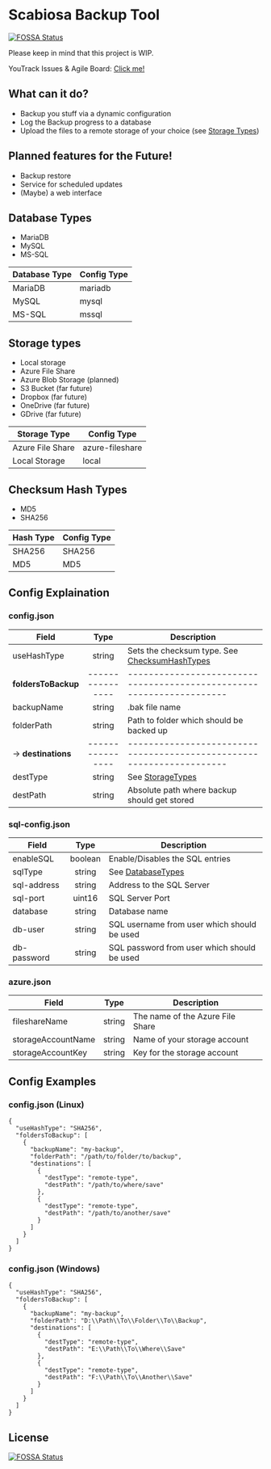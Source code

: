 # Scabiosa Backup Tool
[![FOSSA Status](https://app.fossa.com/api/projects/git%2Bgithub.com%2Fnetbenix%2Fscabiosa.svg?type=shield)](https://app.fossa.com/projects/git%2Bgithub.com%2Fnetbenix%2Fscabiosa?ref=badge_shield)


Please keep in mind that this project is WIP.

YouTrack Issues & Agile Board: [Click me!](https://codenoodles.youtrack.cloud/issues)

## What can it do?
- Backup you stuff via a dynamic configuration
- Log the Backup progress to a database 
- Upload the files to a remote storage of your choice (see [Storage Types](#storage-types))

## Planned features for the Future!
- Backup restore
- Service for scheduled updates
- (Maybe) a web interface

## Database Types
- MariaDB
- MySQL
- MS-SQL

| Database Type | Config Type |
|---------------|-------------|
| MariaDB       | mariadb     |
 | MySQL         | mysql       |
 | MS-SQL        | mssql       |


## Storage types
- Local storage 
- Azure File Share
- Azure Blob Storage (planned)
- S3 Bucket (far future)
- Dropbox (far future)
- OneDrive (far future)
- GDrive (far future)

| Storage Type            | Config Type     |
|-------------------------|-----------------|
| Azure File Share        | azure-fileshare |
| Local Storage           | local           |


## Checksum Hash Types
 - MD5
 - SHA256

| Hash Type       | Config Type  |
|-----------------|--------------|
| SHA256          | SHA256       |
| MD5             | MD5          |
## Config Explaination

### config.json
| Field               |       Type       | Description                                                           |
|---------------------|:----------------:|-----------------------------------------------------------------------|
| useHashType         |      string      | Sets the checksum type. See [ChecksumHashTypes](#checksum-hash-types) |
| **foldersToBackup** | ---------------- | --------------------------------------------------------------------- |
| backupName          |      string      | .bak file name                                                        |
| folderPath          |      string      | Path to folder which should be backed up                              |
| -> **destinations** | ---------------- | --------------------------------------------------------------------- |
| destType            |      string      | See [StorageTypes](#storage-types)                                    | 
| destPath            |      string      | Absolute path where backup should get stored                          |

### sql-config.json
| Field        |       Type       | Description                                    |
|--------------|:----------------:|------------------------------------------------|
| enableSQL    |     boolean      | Enable/Disables the SQL entries                |
| sqlType      |      string      | See [DatabaseTypes](#database-types)           |
| sql-address  |      string      | Address to the SQL Server                      |
| sql-port     |      uint16      | SQL Server Port                                |
| database     |      string      | Database name                                  |
| db-user      |      string      | SQL username from user which should be used    |
| db-password  |      string      | SQL password from user which should be used    |

### azure.json
| Field              |  Type  | Description                       |
|--------------------|:------:|-----------------------------------|
| fileshareName      | string | The name of the Azure File Share  |
| storageAccountName | string | Name of your storage account      |
| storageAccountKey  | string | Key for the storage account       |


## Config Examples

### config.json (Linux)
```
{
  "useHashType": "SHA256",
  "foldersToBackup": [
    {
      "backupName": "my-backup",
      "folderPath": "/path/to/folder/to/backup",
      "destinations": [
        {
          "destType": "remote-type",
          "destPath": "/path/to/where/save"
        },
        {
          "destType": "remote-type",
          "destPath": "/path/to/another/save"
        }
      ]
    }
  ]
}
```

### config.json (Windows)
```
{
  "useHashType": "SHA256",
  "foldersToBackup": [
    {
      "backupName": "my-backup",
      "folderPath": "D:\\Path\\To\\Folder\\To\\Backup",
      "destinations": [
        {
          "destType": "remote-type",
          "destPath": "E:\\Path\\To\\Where\\Save"
        },
        {
          "destType": "remote-type",
          "destPath": "F:\\Path\\To\\Another\\Save"
        }
      ]
    }
  ]
}
```


## License
[![FOSSA Status](https://app.fossa.com/api/projects/git%2Bgithub.com%2Fnetbenix%2Fscabiosa.svg?type=large)](https://app.fossa.com/projects/git%2Bgithub.com%2Fnetbenix%2Fscabiosa?ref=badge_large)